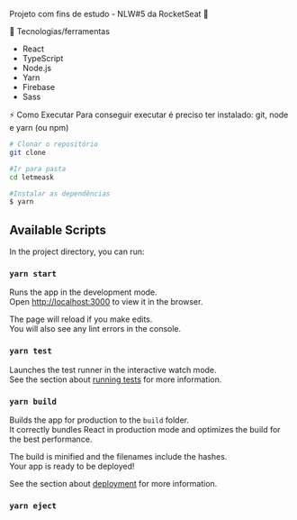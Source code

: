 Projeto com fins de estudo - NLW#5 da RocketSeat 🚀

🔨 Tecnologias/ferramentas
- React
- TypeScript
- Node.js
- Yarn
- Firebase
- Sass

⚡ Como Executar
Para conseguir executar é preciso ter instalado: git, node e yarn (ou npm)

```bash
# Clonar o repositório
git clone

#Ir para pasta 
cd letmeask

#Instalar as dependências
$ yarn
```

## Available Scripts

In the project directory, you can run:

### `yarn start`

Runs the app in the development mode.\
Open [http://localhost:3000](http://localhost:3000) to view it in the browser.

The page will reload if you make edits.\
You will also see any lint errors in the console.

### `yarn test`

Launches the test runner in the interactive watch mode.\
See the section about [running tests](https://facebook.github.io/create-react-app/docs/running-tests) for more information.

### `yarn build`

Builds the app for production to the `build` folder.\
It correctly bundles React in production mode and optimizes the build for the best performance.

The build is minified and the filenames include the hashes.\
Your app is ready to be deployed!

See the section about [deployment](https://facebook.github.io/create-react-app/docs/deployment) for more information.

### `yarn eject`

